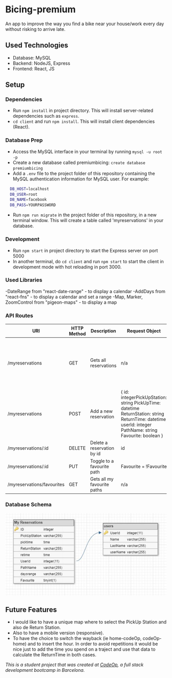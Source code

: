 # Bicing-premium

An app to improve the way you find a bike near your house/work every day without risking to arrive late.

## Used Technologies

- Database: MySQL
- Backend: NodeJS, Express
- Frontend: React, JS

## Setup

### Dependencies

- Run `npm install` in project directory. This will install server-related dependencies such as `express`.
- `cd client` and run `npm install`. This will install client dependencies (React).

### Database Prep

- Access the MySQL interface in your terminal by running `mysql -u root -p`
- Create a new database called premiumbicing: `create database premiumbicing`
- Add a `.env` file to the project folder of this repository containing the MySQL authentication information for MySQL user. For example:

```bash
  DB_HOST=localhost
  DB_USER=root
  DB_NAME=facebook
  DB_PASS=YOURPASSWORD
```

- Run `npm run migrate` in the project folder of this repository, in a new terminal window. This will create a table called 'myreservations' in your database.

### Development

- Run `npm start` in project directory to start the Express server on port 5000
- In another terminal, do `cd client` and run `npm start` to start the client in development mode with hot reloading in port 3000.

### Used Libraries

-DateRange from "react-date-range" - to display a calendar
-AddDays from "react-fns" - to display a calendar and set a range
-Map, Marker, ZoomControl from "pigeon-maps" - to display a map

### API Routes

| URI                        | HTTP Method | Description                 | Request Object                                                                                                                                           | Response Object                                                                                                                                            |
| -------------------------- | ----------- | --------------------------- | -------------------------------------------------------------------------------------------------------------------------------------------------------- | ---------------------------------------------------------------------------------------------------------------------------------------------------------- |
| /myreservations            | GET         | Gets all reservations       | n/a                                                                                                                                                      | [{ id: integerPickUpStation: string PickUpTime: datetime ReturnStation: string ReturnTime: datetime userId: integer PathName: string Favourite: boolean }] |
| /myreservations            | POST        | Add a new reservation       | { id: integerPickUpStation: string PickUpTime: datetime ReturnStation: string ReturnTime: datetime userId: integer PathName: string Favourite: boolean } | n/a                                                                                                                                                        |
| /myreservations/:id        | DELETE      | Delete a reservation by id  | id                                                                                                                                                       | n/a                                                                                                                                                        |
| /myreservations/:id        | PUT         | Toggle to a favourite path  | Favourite = !Favourite                                                                                                                                   | n/a                                                                                                                                                        |
| /myreservations/favourites | GET         | Gets all my favourite paths | n/a                                                                                                                                                      |                                                                                                                                                            |

### Database Schema

![DataBase Schema](database_schema.JPG)

## Future Features

- I would like to have a unique map where to select the PickUp Station and also de Return Station.
- Also to have a mobile version (responsive).
- To have the choice to switch the wayback (ie home-codeOp, codeOp-home) and to insert the hour. In order to avoid repetitions it would be nice just to add the time you spend on a traject and use that data to calculate the ReturnTime in both cases.

_This is a student project that was created at [CodeOp](http://codeop.tech), a full stack development bootcamp in Barcelona._
